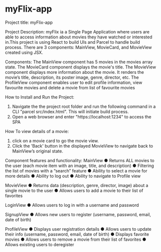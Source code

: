 # myFlix-app
Project title: myFlix-app

Project Description:
myFlix ia a Single Page Application where users are able to access information about movies they have watched or interested in.This project is using React to build UIs and Parcel to handle build process. There are 3 components: MainView, MovieCard, and MovieView created using JSX.

Components:
The MainView component has 5 movies in the movies array state.
The MovieCard component displays the movie's title.
The MovieView component displays more information about the movie. It renders the movie’s title, description, its poster image, genre, director, etc.
The ProfileView component enables user to edit profile information, view favourite movies and delete a movie from list of favourite movies


How to Install and Run the Project:
1. Navigate the the project root folder and run the following command in a CLI "parcel src/index.html". This will initiate build process.
2. Open a web browser and enter "https://localhost:1234" to access the SPA

How To view details of a movie:
1. click on a movie card to go the movie view.
2. Click the 'Back' button in the displayed MovieView to navigate back to MainView’s original state.

Component features and functionality:
MainView
● Returns ALL movies to the user (each movie item with an image, title, and description)
● Filtering the list of movies with a “search” feature
● Ability to select a movie for more details
● Ability to log out
● Ability to navigate to Profile view

MovieView
● Returns data (description, genre, director, image) about a single movie to the user
● Allows users to add a movie to their list of favorites

LoginView
● Allows users to log in with a username and password

SignupView
● Allows new users to register (username, password, email, date of birth)

ProfileView
● Displays user registration details
● Allows users to update their info (username, password, email, date of birth)
● Displays favorite movies
● Allows users to remove a movie from their list of favorites
● Allows existing users to deregister
